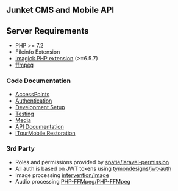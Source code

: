 ## Junket CMS and Mobile API

## Server Requirements
- PHP >= 7.2
- Fileinfo Extension
- [Imagick PHP extension](http://php.net/manual/en/book.imagick.php) (>=6.5.7)
- [ffmpeg](https://www.ffmpeg.org)

### Code Documentation
- [AccessPoints](docs/AccessPoints.md)
- [Authentication](docs/Authentication.md)
- [Development Setup](docs/Development.md)
- [Testing](docs/Testing.md)
- [Media](docs/Media.md)
- [API Documentation](docs/Api.md)
- [iTourMobile Restoration](docs/Restore.md)

### 3rd Party 
- Roles and permissions provided by [spatie/laravel-permission](https://github.com/spatie/laravel-permission)
- All auth is based on JWT tokens using [tymondesigns/jwt-auth](https://github.com/tymondesigns/jwt-auth)
- Image processing [intervention/image](http://image.intervention.io)
- Audio processing [PHP-FFMpeg/PHP-FFMpeg](https://github.com/PHP-FFMpeg/PHP-FFMpeg)
